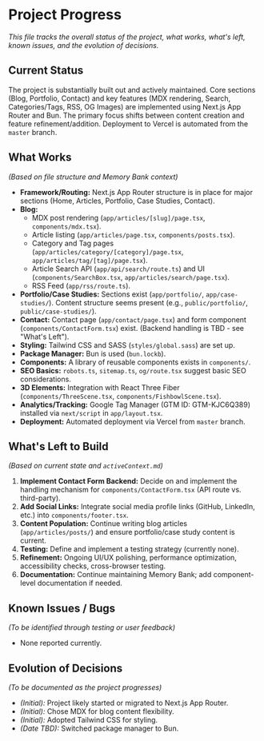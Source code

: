 # Project Progress

*This file tracks the overall status of the project, what works, what's left, known issues, and the evolution of decisions.*

## Current Status

The project is substantially built out and actively maintained. Core sections (Blog, Portfolio, Contact) and key features (MDX rendering, Search, Categories/Tags, RSS, OG Images) are implemented using Next.js App Router and Bun. The primary focus shifts between content creation and feature refinement/addition. Deployment to Vercel is automated from the `master` branch.

## What Works

*(Based on file structure and Memory Bank context)*
- **Framework/Routing:** Next.js App Router structure is in place for major sections (Home, Articles, Portfolio, Case Studies, Contact).
- **Blog:**
    - MDX post rendering (`app/articles/[slug]/page.tsx`, `components/mdx.tsx`).
    - Article listing (`app/articles/page.tsx`, `components/posts.tsx`).
    - Category and Tag pages (`app/articles/category/[category]/page.tsx`, `app/articles/tag/[tag]/page.tsx`).
    - Article Search API (`app/api/search/route.ts`) and UI (`components/SearchBox.tsx`, `app/articles/search/page.tsx`).
    - RSS Feed (`app/rss/route.ts`).
- **Portfolio/Case Studies:** Sections exist (`app/portfolio/`, `app/case-studies/`). Content structure seems present (e.g., `public/portfolio/`, `public/case-studies/`).
- **Contact:** Contact page (`app/contact/page.tsx`) and form component (`components/ContactForm.tsx`) exist. (Backend handling is TBD - see "What's Left").
- **Styling:** Tailwind CSS and SASS (`styles/global.sass`) are set up.
- **Package Manager:** Bun is used (`bun.lockb`).
- **Components:** A library of reusable components exists in `components/`.
- **SEO Basics:** `robots.ts`, `sitemap.ts`, `og/route.tsx` suggest basic SEO considerations.
- **3D Elements:** Integration with React Three Fiber (`components/ThreeScene.tsx`, `components/FishbowlScene.tsx`).
- **Analytics/Tracking:** Google Tag Manager (GTM ID: GTM-KJC6Q389) installed via `next/script` in `app/layout.tsx`.
- **Deployment:** Automated deployment via Vercel from `master` branch.

## What's Left to Build

*(Based on current state and `activeContext.md`)*
1.  **Implement Contact Form Backend:** Decide on and implement the handling mechanism for `components/ContactForm.tsx` (API route vs. third-party).
2.  **Add Social Links:** Integrate social media profile links (GitHub, LinkedIn, etc.) into `components/footer.tsx`.
3.  **Content Population:** Continue writing blog articles (`app/articles/posts/`) and ensure portfolio/case study content is current.
4.  **Testing:** Define and implement a testing strategy (currently none).
5.  **Refinement:** Ongoing UI/UX polishing, performance optimization, accessibility checks, cross-browser testing.
6.  **Documentation:** Continue maintaining Memory Bank; add component-level documentation if needed.

## Known Issues / Bugs

*(To be identified through testing or user feedback)*
- None reported currently.

## Evolution of Decisions

*(To be documented as the project progresses)*
- *(Initial):* Project likely started or migrated to Next.js App Router.
- *(Initial):* Chose MDX for blog content flexibility.
- *(Initial):* Adopted Tailwind CSS for styling.
- *(Date TBD):* Switched package manager to Bun.

